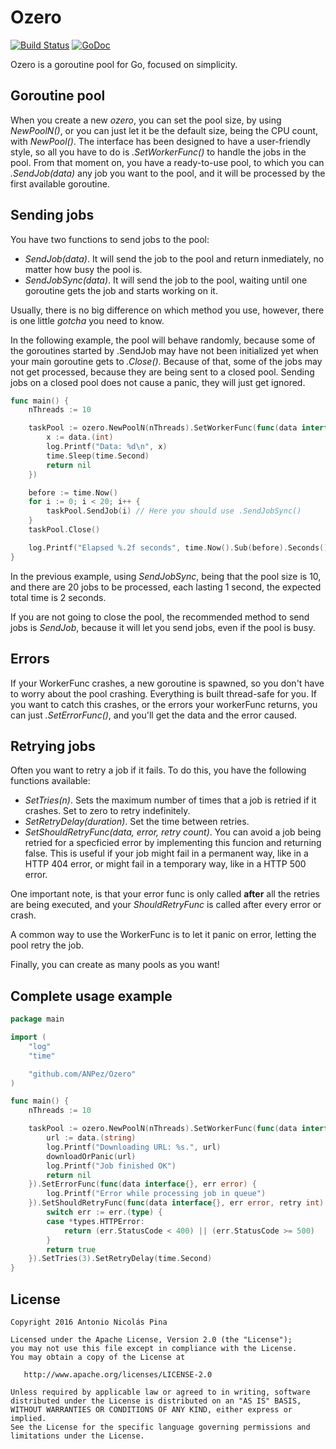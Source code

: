 # Ozero

[![Build Status](https://travis-ci.org/ANPez/Ozero.png)](https://travis-ci.org/ANPez/Ozero)
[![GoDoc](https://godoc.org/github.com/ANPez/Ozero?status.svg)](http://godoc.org/github.com/ANPez/Ozero)

Ozero is a goroutine pool for Go, focused on simplicity.

## Goroutine pool

When you create a new _ozero_, you can set the pool size, by using _NewPoolN()_, or you can just let it be the default size, being the CPU count, with _NewPool()_.
The interface has been designed to have a user-friendly style, so all you have to do is _.SetWorkerFunc()_ to handle the jobs in the pool.
From that moment on, you have a ready-to-use pool, to which you can _.SendJob(data)_ any job you want to the pool, and it will be processed by the first available goroutine.

## Sending jobs
You have two functions to send jobs to the pool:
- _SendJob(data)_. It will send the job to the pool and return inmediately, no matter how busy the pool is.
- _SendJobSync(data)_. It will send the job to the pool, waiting until one goroutine gets the job and starts working on it.

Usually, there is no big difference on which method you use, however, there is one little _gotcha_ you need to know.

In the following example, the pool will behave randomly, because some of the goroutines started by .SendJob may have not been initialized yet when your main goroutine gets to _.Close()_. Because of that, some of the jobs may not get processed, because they are being sent to a closed pool.
Sending jobs on a closed pool does not cause a panic, they will just get ignored.

```go
func main() {
	nThreads := 10

	taskPool := ozero.NewPoolN(nThreads).SetWorkerFunc(func(data interface{}) error {
		x := data.(int)
		log.Printf("Data: %d\n", x)
		time.Sleep(time.Second)
        return nil
	})

	before := time.Now()
	for i := 0; i < 20; i++ {
		taskPool.SendJob(i) // Here you should use .SendJobSync()
	}
	taskPool.Close()

	log.Printf("Elapsed %.2f seconds", time.Now().Sub(before).Seconds())
}
```

In the previous example, using _SendJobSync_, being that the pool size is 10, and there are 20 jobs to be processed, each lasting 1 second, the expected total time is 2 seconds.

If you are not going to close the pool, the recommended method to send jobs is _SendJob_, because it will let you send jobs, even if the pool is busy.

## Errors
If your WorkerFunc crashes, a new goroutine is spawned, so you don't have to worry about the pool crashing. Everything is built thread-safe for you.
If you want to catch this crashes, or the errors your workerFunc returns, you can just _.SetErrorFunc()_, and you'll get the data and the error caused.

## Retrying jobs
Often you want to retry a job if it fails. To do this, you have the following functions available:
- _SetTries(n)_. Sets the maximum number of times that a job is retried if it crashes. Set to zero to retry indefinitely.
- _SetRetryDelay(duration)_. Set the time between retries.
- _SetShouldRetryFunc(data, error, retry count)_. You can avoid a job being retried for a specficied error by implementing this funcion and returning false. This is useful if your job might fail in a permanent way, like in a HTTP 404 error, or might fail in a temporary way, like in a HTTP 500 error.

One important note, is that your error func is only called **after** all the retries are being executed, and your _ShouldRetryFunc_ is called after every error or crash.

A common way to use the WorkerFunc is to let it panic on error, letting the pool retry the job.

Finally, you can create as many pools as you want!

## Complete usage example

```go
package main

import (
	"log"
	"time"

	"github.com/ANPez/Ozero"
)

func main() {
    nThreads := 10

	taskPool := ozero.NewPoolN(nThreads).SetWorkerFunc(func(data interface{}) error {
		url := data.(string)
		log.Printf("Downloading URL: %s.", url)
		downloadOrPanic(url)
		log.Printf("Job finished OK")
        return nil
	}).SetErrorFunc(func(data interface{}, err error) {
		log.Printf("Error while processing job in queue")
	}).SetShouldRetryFunc(func(data interface{}, err error, retry int) bool {
		switch err := err.(type) {
		case *types.HTTPError:
			return (err.StatusCode < 400) || (err.StatusCode >= 500)
		}
		return true
	}).SetTries(3).SetRetryDelay(time.Second)
}
```

## License
    Copyright 2016 Antonio Nicolás Pina

    Licensed under the Apache License, Version 2.0 (the "License");
    you may not use this file except in compliance with the License.
    You may obtain a copy of the License at

       http://www.apache.org/licenses/LICENSE-2.0

    Unless required by applicable law or agreed to in writing, software
    distributed under the License is distributed on an "AS IS" BASIS,
    WITHOUT WARRANTIES OR CONDITIONS OF ANY KIND, either express or implied.
    See the License for the specific language governing permissions and
    limitations under the License.
